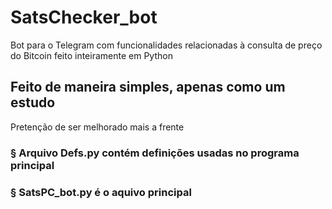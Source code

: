 # SatsChecker_bot
Bot para o Telegram com funcionalidades relacionadas à consulta de preço do Bitcoin feito inteiramente em Python
## Feito de maneira simples, apenas como um estudo
Pretenção de ser melhorado mais a frente
### § Arquivo Defs.py contém definições usadas no programa principal
### § SatsPC_bot.py é o aquivo principal
